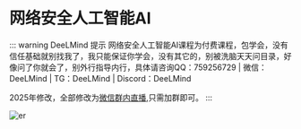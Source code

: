 # 网络安全人工智能AI

::: warning DeeLMind 提示
网络安全人工智能AI课程为付费课程，包学会，没有信任基础就别找我了，我只能保证你学会，没有其它的，别被洗脑天天问目录，好像问了你就会了，别外行指导内行，具体请咨询QQ：759256729 | 微信：DeeLMind | TG：DeeLMind | Discord：DeeLMind

2025年修改，全部修改为[微信群内直播](../group.md),只需加群即可。
:::

<DocsAD/>

![er](/imgs/class/ai.png)
